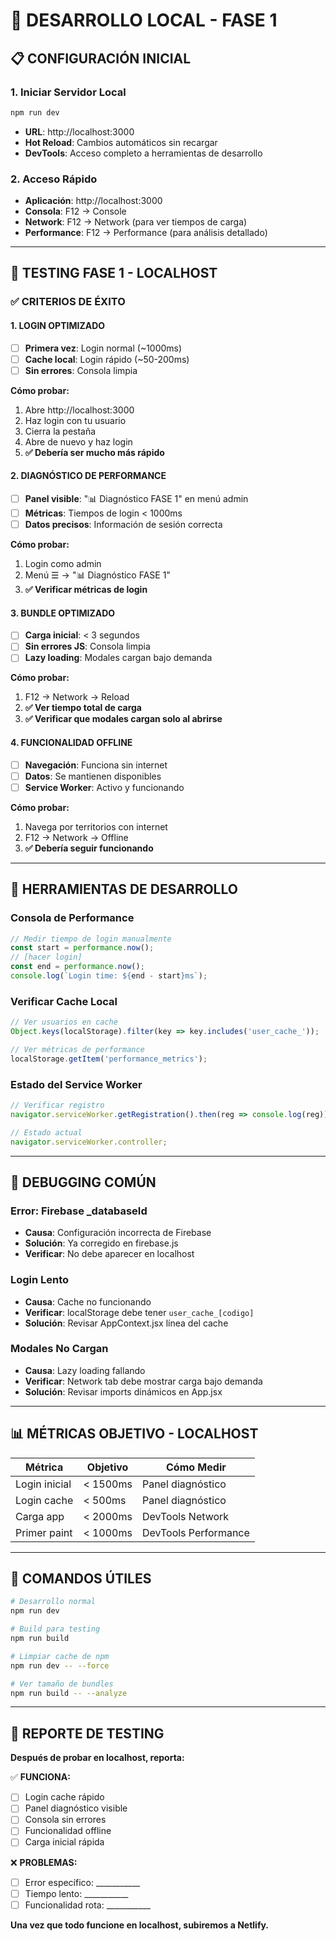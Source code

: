 # 🚀 DESARROLLO LOCAL - FASE 1

## 📋 **CONFIGURACIÓN INICIAL**

### **1. Iniciar Servidor Local**
```bash
npm run dev
```
- **URL**: http://localhost:3000
- **Hot Reload**: Cambios automáticos sin recargar
- **DevTools**: Acceso completo a herramientas de desarrollo

### **2. Acceso Rápido**
- **Aplicación**: http://localhost:3000
- **Consola**: F12 → Console
- **Network**: F12 → Network (para ver tiempos de carga)
- **Performance**: F12 → Performance (para análisis detallado)

---

## 🧪 **TESTING FASE 1 - LOCALHOST**

### **✅ CRITERIOS DE ÉXITO**

#### **1. LOGIN OPTIMIZADO**
- [ ] **Primera vez**: Login normal (~1000ms)
- [ ] **Cache local**: Login rápido (~50-200ms) 
- [ ] **Sin errores**: Consola limpia

**Cómo probar:**
1. Abre http://localhost:3000
2. Haz login con tu usuario
3. Cierra la pestaña
4. Abre de nuevo y haz login
5. **✅ Debería ser mucho más rápido**

#### **2. DIAGNÓSTICO DE PERFORMANCE**
- [ ] **Panel visible**: "📊 Diagnóstico FASE 1" en menú admin
- [ ] **Métricas**: Tiempos de login < 1000ms
- [ ] **Datos precisos**: Información de sesión correcta

**Cómo probar:**
1. Login como admin
2. Menú ☰ → "📊 Diagnóstico FASE 1"
3. **✅ Verificar métricas de login**

#### **3. BUNDLE OPTIMIZADO**
- [ ] **Carga inicial**: < 3 segundos
- [ ] **Sin errores JS**: Consola limpia
- [ ] **Lazy loading**: Modales cargan bajo demanda

**Cómo probar:**
1. F12 → Network → Reload
2. **✅ Ver tiempo total de carga**
3. **✅ Verificar que modales cargan solo al abrirse**

#### **4. FUNCIONALIDAD OFFLINE**
- [ ] **Navegación**: Funciona sin internet
- [ ] **Datos**: Se mantienen disponibles
- [ ] **Service Worker**: Activo y funcionando

**Cómo probar:**
1. Navega por territorios con internet
2. F12 → Network → Offline
3. **✅ Debería seguir funcionando**

---

## 🔧 **HERRAMIENTAS DE DESARROLLO**

### **Consola de Performance**
```javascript
// Medir tiempo de login manualmente
const start = performance.now();
// [hacer login]
const end = performance.now();
console.log(`Login time: ${end - start}ms`);
```

### **Verificar Cache Local**
```javascript
// Ver usuarios en cache
Object.keys(localStorage).filter(key => key.includes('user_cache_'));

// Ver métricas de performance
localStorage.getItem('performance_metrics');
```

### **Estado del Service Worker**
```javascript
// Verificar registro
navigator.serviceWorker.getRegistration().then(reg => console.log(reg));

// Estado actual
navigator.serviceWorker.controller;
```

---

## 🐛 **DEBUGGING COMÚN**

### **Error: Firebase _databaseId**
- **Causa**: Configuración incorrecta de Firebase
- **Solución**: Ya corregido en firebase.js
- **Verificar**: No debe aparecer en localhost

### **Login Lento**
- **Causa**: Cache no funcionando
- **Verificar**: localStorage debe tener `user_cache_[codigo]`
- **Solución**: Revisar AppContext.jsx línea del cache

### **Modales No Cargan**
- **Causa**: Lazy loading fallando
- **Verificar**: Network tab debe mostrar carga bajo demanda
- **Solución**: Revisar imports dinámicos en App.jsx

---

## 📊 **MÉTRICAS OBJETIVO - LOCALHOST**

| **Métrica** | **Objetivo** | **Cómo Medir** |
|-------------|--------------|-----------------|
| Login inicial | < 1500ms | Panel diagnóstico |
| Login cache | < 500ms | Panel diagnóstico |
| Carga app | < 2000ms | DevTools Network |
| Primer paint | < 1000ms | DevTools Performance |

---

## 🚀 **COMANDOS ÚTILES**

```bash
# Desarrollo normal
npm run dev

# Build para testing
npm run build

# Limpiar cache de npm
npm run dev -- --force

# Ver tamaño de bundles
npm run build -- --analyze
```

---

## 📝 **REPORTE DE TESTING**

**Después de probar en localhost, reporta:**

✅ **FUNCIONA:**
- [ ] Login cache rápido
- [ ] Panel diagnóstico visible
- [ ] Consola sin errores
- [ ] Funcionalidad offline
- [ ] Carga inicial rápida

❌ **PROBLEMAS:**
- [ ] Error específico: ___________
- [ ] Tiempo lento: ___________
- [ ] Funcionalidad rota: ___________

**Una vez que todo funcione en localhost, subiremos a Netlify.** 